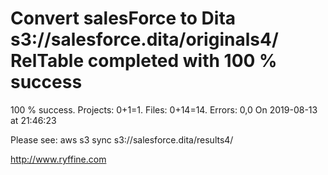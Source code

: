 # Convert salesForce to Dita s3://salesforce.dita/originals4/ RelTable completed with 100 % success

100 % success. Projects: 0+1=1.  Files: 0+14=14. Errors: 0,0  On 2019-08-13 at 21:46:23



Please see: aws s3 sync s3://salesforce.dita/results4/

http://www.ryffine.com
